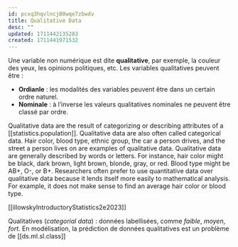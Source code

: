 ```yaml
---
id: pcxq3hqvlncj80wqe7zbwdv
title: Qualitative Data
desc: ""
updated: 1711442135283
created: 1711441971532
---
```


Une variable non numérique est dite **qualitative**, par exemple, la couleur des
yeux, les opinions politiques, etc. Les variables qualitatives peuvent être :

- **Ordianle** : les modalités des variables peuvent être dans un certain ordre naturel.
- **Nominale** : à l’inverse les valeurs qualitatives nominales ne peuvent être classé par ordre.

Qualitative data are the result of categorizing or describing attributes of a
[[statistics.population]]. Qualitative data are also often called categorical
data. Hair color, blood type, ethnic group, the car a person drives, and the
street a person lives on are examples of qualitative data. Qualitative data are
generally described by words or letters. For instance, hair color might be black,
dark brown, light brown, blonde, gray, or red. Blood type might be AB+, O-, or
B+. Researchers often prefer to use quantitative data over qualitative data
because it lends itself more easily to mathematical analysis. For example, it
does not make sense to find an average hair color or blood type.

[[illowskyIntroductoryStatistics2e2023]]

Qualitatives (_categorial data_) : données labellisées, comme _faible_, _moyen_, _fort_. En modélisation, la prédiction de données qualitatives est un problème de [[ds.ml.sl.class]]
